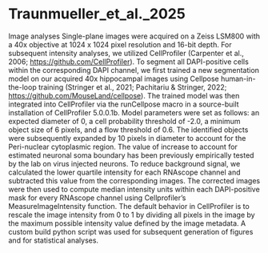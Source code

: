 # Traunmueller_et_al._2025
Image analyses
Single-plane images were acquired on a Zeiss LSM800 with a 40x objective at 1024 x 1024 pixel resolution and 16-bit depth. For subsequent intensity analyses, we utilized CellProfiler (Carpenter et al., 2006; https://github.com/CellProfiler).
To segment all DAPI-positive cells within the corresponding DAPI channel, we first trained a new segmentation model on our acquired 40x hippocampal images using Cellpose human-in-the-loop training (Stringer et al., 2021; Pachitariu & Stringer, 2022; https://github.com/MouseLand/cellpose). The trained model was then integrated into CellProfiler via the runCellpose macro in a source-built installation of CellProfiler 5.0.0.1b. Model parameters were set as follows: an expected diameter of 0, a cell probability threshold of -2.0, a minimum object size of 6 pixels, and a flow threshold of 0.6.
The identified objects were subsequently expanded by 10 pixels in diameter to account for the Peri-nuclear cytoplasmic region. The value of increase to account for estimated neuronal soma boundary has been previously empirically tested by the lab on virus injected neurons. To reduce background signal, we calculated the lower quartile intensity for each RNAscope channel and subtracted this value from the corresponding images. The corrected images were then used to compute median intensity units within each DAPI-positive mask for every RNAscope channel using Cellprofiler’s MeasureImageIntensity function. The default behavior in CellProfiler is to rescale the image intensity from 0 to 1 by dividing all pixels in the image by the maximum possible intensity value defined by the image metadata. A custom build python script was used for subsequent generation of figures and for statistical analyses.

